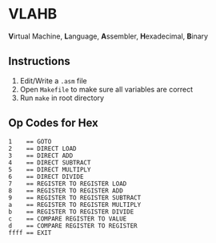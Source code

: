 # VLAHB
**V**irtual Machine, **L**anguage, **A**ssembler, **H**exadecimal, **B**inary

## Instructions
1. Edit/Write a `.asm` file
2. Open `Makefile` to make sure all variables are correct
3. Run `make` in root directory

## Op Codes for Hex

```
1    == GOTO
2    == DIRECT LOAD
3    == DIRECT ADD
4    == DIRECT SUBTRACT
5    == DIRECT MULTIPLY
6    == DIRECT DIVIDE
7    == REGISTER TO REGISTER LOAD
8    == REGISTER TO REGISTER ADD
9    == REGISTER TO REGISTER SUBTRACT
a    == REGISTER TO REGISTER MULTIPLY
b    == REGISTER TO REGISTER DIVIDE
c    == COMPARE REGISTER TO VALUE
d    == COMPARE REGISTER TO REGISTER
ffff == EXIT
```
